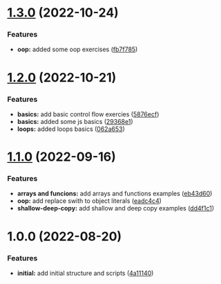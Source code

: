 # [1.3.0](https://github.com/paulAlexSerban/wbk--algorithms-n-data-structures--javascript/compare/v1.2.0...v1.3.0) (2022-10-24)


### Features

* **oop:** added some oop exercises ([fb7f785](https://github.com/paulAlexSerban/wbk--algorithms-n-data-structures--javascript/commit/fb7f785ad83acedd2eaa0e67a81254fdc6194cac))

# [1.2.0](https://github.com/paulAlexSerban/wbk--algorithms-n-data-structures--javascript/compare/v1.1.0...v1.2.0) (2022-10-21)


### Features

* **basics:** add basic control flow exercies ([5876ecf](https://github.com/paulAlexSerban/wbk--algorithms-n-data-structures--javascript/commit/5876ecff6d0eff40138b502e1928b8d190b7c8a3))
* **basics:** added some js basics ([29368e1](https://github.com/paulAlexSerban/wbk--algorithms-n-data-structures--javascript/commit/29368e1eb232deea1fa81815df872bd4cac90020))
* **loops:** added loops basics ([062a653](https://github.com/paulAlexSerban/wbk--algorithms-n-data-structures--javascript/commit/062a653a4a523c0a3bca31ed4f274c00c248dd10))

# [1.1.0](https://github.com/paulAlexSerban/wbk--algorithms-n-data-structures--javascript/compare/v1.0.0...v1.1.0) (2022-09-16)


### Features

* **arrays and funcions:** add arrays and functions examples ([eb43d60](https://github.com/paulAlexSerban/wbk--algorithms-n-data-structures--javascript/commit/eb43d6047410e9e08c5c111146987e6940f83776))
* **oop:** add replace swith to object literals ([eadc4c4](https://github.com/paulAlexSerban/wbk--algorithms-n-data-structures--javascript/commit/eadc4c404ea4cae9c176c40c4d95332c5715780e))
* **shallow-deep-copy:** add shallow and deep copy examples ([dd4f1c1](https://github.com/paulAlexSerban/wbk--algorithms-n-data-structures--javascript/commit/dd4f1c1cbb865de76e89a589d992a33274aba001))

# 1.0.0 (2022-08-20)


### Features

* **initial:** add initial structure and scripts ([4a11140](https://github.com/paulAlexSerban/wbk--algorithms-n-data-structures--javascript/commit/4a1114069b94e5fdf4cd9b40141c247f812fb030))

